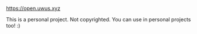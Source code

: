https://open.uwus.xyz

This is a personal project. Not copyrighted. You can use in personal projects too!
:)
